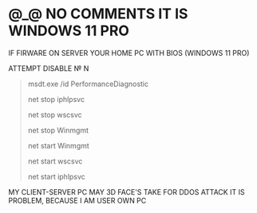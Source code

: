 # @_@ NO COMMENTS IT IS WINDOWS 11 PRO 

IF FIRWARE ON SERVER YOUR HOME PC WITH BIOS (WINDOWS 11 PRO)

ATTEMPT DISABLE № N

> msdt.exe    /id    PerformanceDiagnostic
> 
> net    stop    iphlpsvc
> 
> net    stop    wscsvc
> 
> net    stop    Winmgmt
> 
> net    start    Winmgmt
> 
> net    start    wscsvc
> 
> net    start    iphlpsvc


MY CLIENT-SERVER PC MAY 3D FACE'S TAKE FOR DDOS ATTACK IT IS PROBLEM, BECAUSE I AM USER OWN PC
